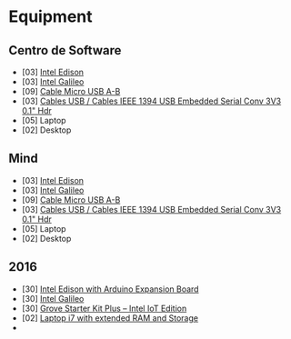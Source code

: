 Equipment
==

## Centro de Software

- [03] [Intel Edison](http://www.seeedstudio.com/depot/Intel-Edison-Breakout-Kit-p-2151.html)
- [03] [Intel Galileo](http://www.seeedstudio.com/depot/Intel-Galileo-Gen-2-p-2014.html?cPath=6_7)
- [09] [Cable Micro USB A-B](http://www.330ohms.com/Cable-Micro-USB-A-B_p_208.html)
- [03] [Cables USB / Cables IEEE 1394 USB Embedded Serial Conv 3V3 0.1" Hdr](http://www.mouser.mx/ProductDetail/FTDI/TTL-232R-3V3/?qs=sGAEpiMZZMuGxYVy11yKKo9Jh1vSyHd5j3BYkuIZ9TA%3d)
- [05] Laptop
- [02] Desktop

## Mind

- [03] [Intel Edison](http://www.seeedstudio.com/depot/Intel-Edison-for-Arduino-p-2149.html?cPath=6_7)
- [03] [Intel Galileo](http://www.seeedstudio.com/depot/Intel-Galileo-Gen-2-p-2014.html?cPath=6_7)
- [09] [Cable Micro USB A-B](http://www.steren.com.mx/cable-usb-a-a-micro-usb-b-de-30-cm.html)
- [03] [Cables USB / Cables IEEE 1394 USB Embedded Serial Conv 3V3 0.1" Hdr](http://www.mouser.mx/ProductDetail/FTDI/TTL-232R-3V3/?qs=sGAEpiMZZMuGxYVy11yKKo9Jh1vSyHd5j3BYkuIZ9TA%3d)
- [05] Laptop
- [02] Desktop

## 2016

- [30] [Intel Edison with Arduino Expansion Board](http://www.seeedstudio.com/depot/Intel-Edison-for-Arduino-p-2149.html)
- [30] [Intel Galileo](http://www.seeedstudio.com/depot/Intel-Galileo-p-1704.html)
- [30] [Grove Starter Kit Plus – Intel IoT Edition](http://www.seeedstudio.com/depot/Grove-starter-kit-plus-Intel-IoT-Edition-for-Intel-Galileo-Gen-2-and-Edison-p-1978.html?ref=staffPicked)
- [02] [Laptop i7 with extended RAM and Storage]()
- 